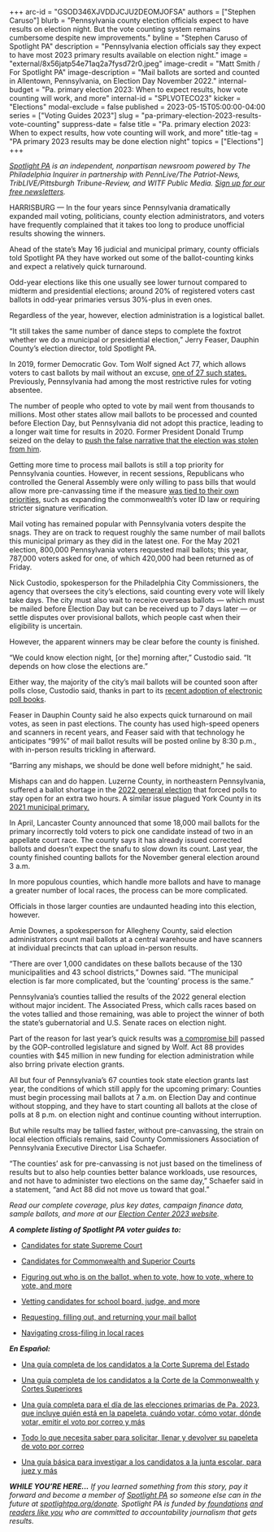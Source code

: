 +++
arc-id = "GSOD346XJVDDJCJU2DEOMJOFSA"
authors = ["Stephen Caruso"]
blurb = "Pennsylvania county election officials expect to have results on election night. But the vote counting system remains cumbersome despite new improvements."
byline = "Stephen Caruso of Spotlight PA"
description = "Pennsylvania election officials say they expect to have most 2023 primary results available on election night."
image = "external/8x56jatp54e71aq2a7fysd72r0.jpeg"
image-credit = "Matt Smith / For Spotlight PA"
image-description = "Mail ballots are sorted and counted in Allentown, Pennsylvania, on Election Day November 2022."
internal-budget = "Pa. primary election 2023: When to expect results, how vote counting will work, and more"
internal-id = "SPLVOTECO23"
kicker = "Elections"
modal-exclude = false
published = 2023-05-15T05:00:00-04:00
series = ["Voting Guides 2023"]
slug = "pa-primary-election-2023-results-vote-counting"
suppress-date = false
title = "Pa. primary election 2023: When to expect results, how vote counting will work, and more"
title-tag = "PA primary 2023 results may be done election night"
topics = ["Elections"]
+++

<a href="https://www.spotlightpa.org/"><i>Spotlight PA</i></a><i> is an independent, nonpartisan newsroom powered by The Philadelphia Inquirer in partnership with PennLive/The Patriot-News, TribLIVE/Pittsburgh Tribune-Review, and WITF Public Media. </i><a href="https://www.spotlightpa.org/newsletters"><i>Sign up for our free newsletters</i></a><i>.</i>

HARRISBURG — In the four years since Pennsylvania dramatically expanded mail voting, politicians, county election administrators, and voters have frequently complained that it takes too long to produce unofficial results showing the winners.

Ahead of the state’s May 16 judicial and municipal primary, county officials told Spotlight PA they have worked out some of the ballot-counting kinks and expect a relatively quick turnaround.

Odd-year elections like this one usually see lower turnout compared to midterm and presidential elections; around 20% of registered voters cast ballots in odd-year primaries versus 30%-plus in even ones.

<script src="https://www.spotlightpa.org/embed.js" async></script><div data-spl-embed-version="1" data-spl-src="https://www.spotlightpa.org/embeds/newsletter/"></div>


Regardless of the year, however, election administration is a logistical ballet.

“It still takes the same number of dance steps to complete the foxtrot whether we do a municipal or presidential election,” Jerry Feaser, Dauphin County’s election director, told Spotlight PA.

In 2019, former Democratic Gov. Tom Wolf signed Act 77, which allows voters to cast ballots by mail without an excuse, <a href="https://web.archive.org/20230110025542/https://www.ncsl.org/elections-and-campaigns/table-1-states-with-no-excuse-absentee-voting">one of 27 such states.</a> Previously, Pennsylvania had among the most restrictive rules for voting absentee.

The number of people who opted to vote by mail went from thousands to millions. Most other states allow mail ballots to be processed and counted before Election Day, but Pennsylvania did not adopt this practice, leading to a longer wait time for results in 2020. Former President Donald Trump seized on the delay to <a href="https://www.spotlightpa.org/news/2020/11/pennsylvania-election-2020-counting-results-delays-mail-ballots/">push the false narrative that the election was stolen from him</a>.

Getting more time to process mail ballots is still a top priority for Pennsylvania counties. However, in recent sessions, Republicans who controlled the General Assembly were only willing to pass bills that would allow more pre-canvassing time if the measure <a href="https://www.penncapital-star.com/civil-rights-social-justice/pa-republicans-eyeing-tighter-voter-id-requirements-to-meet-wall-of-wolf-veto/">was tied to their own priorities</a>, such as expanding the commonwealth’s voter ID law or requiring stricter signature verification.

Mail voting has remained popular with Pennsylvania voters despite the snags. They are on track to request roughly the same number of mail ballots this municipal primary as they did in the latest one. For the May 2021 election, 800,000 Pennsylvania voters requested mail ballots; this year, 787,000 voters asked for one, of which 420,000 had been returned as of Friday.

Nick Custodio, spokesperson for the Philadelphia City Commissioners, the agency that oversees the city’s elections, said counting every vote will likely take days. The city must also wait to receive overseas ballots — which must be mailed before Election Day but can be received up to 7 days later — or settle disputes over provisional ballots, which people cast when their eligibility is uncertain.

However, the apparent winners may be clear before the county is finished.

“We could know election night, [or the] morning after,” Custodio said. “It depends on how close the elections are.”

Either way, the majority of the city’s mail ballots will be counted soon after polls close, Custodio said, thanks in part to its <a href="https://www.phillyvoice.com/philly-poll-workers-electronic-poll-books-primary-election/">recent adoption of electronic poll books</a>.

Feaser in Dauphin County said he also expects quick turnaround on mail votes, as seen in past elections. The county has used high-speed openers and scanners in recent years, and Feaser said with that technology he anticipates “99%” of mail ballot results will be posted online by 8:30 p.m., with in-person results trickling in afterward.

“Barring any mishaps, we should be done well before midnight,” he said.

Mishaps can and do happen. Luzerne County, in northeastern Pennsylvania, suffered a ballot shortage in the <a href="https://www.spotlightpa.org/news/2023/02/pa-luzerne-county-2022-election-paper-shortage-turnover/">2022 general election</a> that forced polls to stay open for an extra two hours. A similar issue plagued York County in its <a href="https://www.pennlive.com/elections/2021/05/york-county-officials-call-ballot-shortage-in-primary-unacceptable-vow-to-do-better.html">2021 municipal primary.</a>

In April, Lancaster County announced that some 18,000 mail ballots for the primary incorrectly told voters to pick one candidate instead of two in an appellate court race. The county says it has already issued corrected ballots and doesn’t expect the snafu to slow down its count. Last year, the county finished counting ballots for the November general election around 3 a.m.

In more populous counties, which handle more ballots and have to manage a greater number of local races, the process can be more complicated.

Officials in those larger counties are undaunted heading into this election, however.

Amie Downes, a spokesperson for Allegheny County, said election administrators count mail ballots at a central warehouse and have scanners at individual precincts that can upload in-person results.

“There are over 1,000 candidates on these ballots because of the 130 municipalities and 43 school districts,” Downes said. “The municipal election is far more complicated, but the ‘counting’ process is the same.”

Pennsylvania’s counties tallied the results of the 2022 general election without major incident. The Associated Press, which calls races based on the votes tallied and those remaining, was able to project the winner of both the state’s gubernatorial and U.S. Senate races on election night.

<script src="https://www.spotlightpa.org/embed.js" async></script><div data-spl-embed-version="1" data-spl-src="https://www.spotlightpa.org/embeds/donate/?eyebrow_text=SPRING%20MEMBER%20DRIVE&teaser_text=Before%20you%20continue...%20This%20vital%20public-service%20journalism%20is%20only%20possible%20with%20your%20support.%20%3Cb%3EMake%20a%20gift%20to%20Spotlight%20PA%20now%20and%20it%20will%20be%20DOUBLED%20as%20part%20of%20our%20Spring%20Member%20Drive.%3C%2Fb%3E&cta_text=GET%20YOUR%20GIFT%20DOUBLED"></div>


Part of the reason for last year’s quick results was <a href="https://www.spotlightpa.org/news/2022/07/pa-election-funding-private-donation-ban-budget-deal/">a compromise bill</a> passed by the GOP-controlled legislature and signed by Wolf. Act 88 provides counties with $45 million in new funding for election administration while also brring private election grants.

All but four of Pennsylvania’s 67 counties took state election grants last year, the conditions of which still apply for the upcoming primary: Counties must begin processing mail ballots at 7 a.m. on Election Day and continue without stopping, and they have to start counting all ballots at the close of polls at 8 p.m. on election night and continue counting without interruption.

But while results may be tallied faster, without pre-canvassing, the strain on local election officials remains, said County Commissioners Association of Pennsylvania Executive Director Lisa Schaefer.

“The counties’ ask for pre-canvassing is not just based on the timeliness of results but to also help counties better balance workloads, use resources, and not have to administer two elections on the same day,” Schaefer said in a statement, “and Act 88 did not move us toward that goal.”

<i>Read our complete coverage, plus key dates, campaign finance data, sample ballots, and more at our </i><a href="https://www.spotlightpa.org/elections/"><i>Election Center 2023 website</i></a><i>.</i>

<i><b>A complete listing of Spotlight PA voter guides to:</b></i>

- <a href="https://www.spotlightpa.org/news/2023/03/pa-election-primary-2023-supreme-court-candidates/">Candidates for state Supreme Court</a>

- <a href="https://www.spotlightpa.org/news/2023/03/pa-election-primary-2023-commonwealth-superior-court-candidates/">Candidates for Commonwealth and Superior Courts</a>

- <a href="https://www.spotlightpa.org/news/2023/04/pa-primary-election-2023-complete-guide-polling-place-mail-ballot/">Figuring out who is on the ballot, when to vote, how to vote, where to vote, and more</a>

- <a href="https://www.spotlightpa.org/news/2023/04/pa-primary-election-2023-candidates-running-mayor-council-judge-vetting-guide/">Vetting candidates for school board, judge, and more</a>

- <a href="https://www.spotlightpa.org/news/2023/04/pa-primary-election-2023-mail-ballot-deadline-request-guide/">Requesting, filling out, and returning your mail ballot</a>

- <a href="https://www.spotlightpa.org/news/2023/05/cross-file-school-board-republican-democrat-pennsylvania/">Navigating cross-filing in local races</a>

<i><b>En Español:</b></i>

- <a href="https://www.spotlightpa.org/news/2023/03/pa-primarias-elecci%C3%B3n-2023-corte-suprema/">Una guía completa de los candidatos a la Corte Suprema del Estado</a>

- <a href="https://www.spotlightpa.org/news/2023/04/pa-eleccion-primaria-2023-commonwealth-superior-corte-candidatos/">Una guía completa de los candidatos a la Corte de la Commonwealth y Cortes Superiores</a>

- <a href="https://www.spotlightpa.org/news/2023/04/pa-primarias-elecciones-2023-fecha-voto-independientes-resultados-urnas/">Una guía completa para el día de las elecciones primarias de Pa. 2023, que incluye quién está en la papeleta, cuándo votar, cómo votar, dónde votar, emitir el voto por correo y más</a>

- <a href="https://www.spotlightpa.org/news/2023/04/pa-eleccion-primaria-2023-guia-solicitar-papeleta-voto-correo-plazo/">Todo lo que necesita saber para solicitar, llenar y devolver su papeleta de voto por correo</a>

- <a href="https://www.spotlightpa.org/news/2023/04/pa-elecci%C3%B3n-primaria-2023-candidatos-contienda-alcalde-concejal-juez-investigacion-guia/">Una guía básica para investigar a los candidatos a la junta escolar, para juez y más</a>

<i><b>WHILE YOU’RE HERE...</b></i><i> If you learned something from this story, pay it forward and become a member of </i><a href="https://www.spotlightpa.org/"><i>Spotlight PA</i></a><i> so someone else can in the future at </i><a href="https://www.spotlightpa.org/donate"><i>spotlightpa.org/donate</i></a><i>. Spotlight PA is funded by</i><a href="https://www.spotlightpa.org/support"><i> foundations</i></a><i> </i><a href="https://www.spotlightpa.org/support"><i>and readers like you</i></a><i> who are committed to accountability journalism that gets results.</i>
